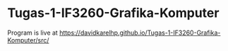 # Tugas-1-IF3260-Grafika-Komputer

Program is live at https://davidkarelhp.github.io/Tugas-1-IF3260-Grafika-Komputer/src/
